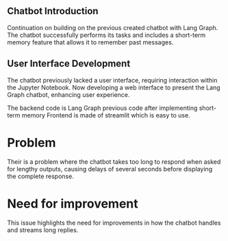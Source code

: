## Chatbot Introduction
Continuation on building on the previous created  chatbot with Lang Graph. The chatbot successfully performs its tasks and includes a short-term memory feature that allows it to remember past messages.

## User Interface Development
The chatbot previously lacked a user interface, requiring interaction within the Jupyter Notebook. Now developing a web interface to present the Lang Graph chatbot, enhancing user experience.

The backend code is  Lang Graph previous code after implementing short-term memory 
Frontend is made  of streamlit which is easy to use. 

# Problem
Their is a problem where the chatbot takes too long to respond when asked for lengthy outputs, causing delays of several seconds before displaying the complete response. 

# Need for improvement
This issue highlights the need for improvements in how the chatbot handles and streams long replies.
